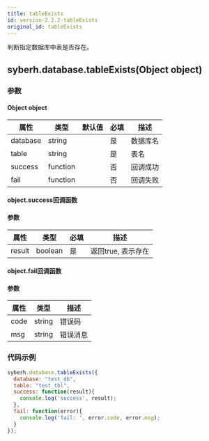 ```yaml
---
title: tableExists
id: version-2.2.2-tableExists
original_id: tableExists
---
```



判断指定数据库中表是否存在。

## syberh.database.tableExists(Object object)
### **参数**
#### Object object
| 属性     | 类型   | 默认值  |  必填 | 描述                         |
| ---------- | ------- | -------- | ---------------- | ----------------------------------|
| database | string |        | 是       | 数据库名                           |
| table | string |        | 是       | 表名                           |
| success | function |        | 否       | 回调成功                    |
| fail   | function |        | 否       | 回调失败                    |

#### object.success回调函数
#### 参数
| 属性     | 类型    | 必填 | 描述                     |
| ---------- | ------- | -------- | ---------------------- |
| result | boolean  | 是     | 返回true, 表示存在  |

#### object.fail回调函数
#### 参数
| 属性 | 类型   | 描述     |
| ---- | ------ | -------- |
| code | string | 错误码   |
| msg  | string | 错误消息 |



### **代码示例**
``` javascript
syberh.database.tableExists({
  database: "test_db",
  table: "test_tbl",
  success: function(result){
    console.log('success', result);
  },
  fail: function(error){
    console.log('fail: ', error.code, error.msg);
  }
});
```
